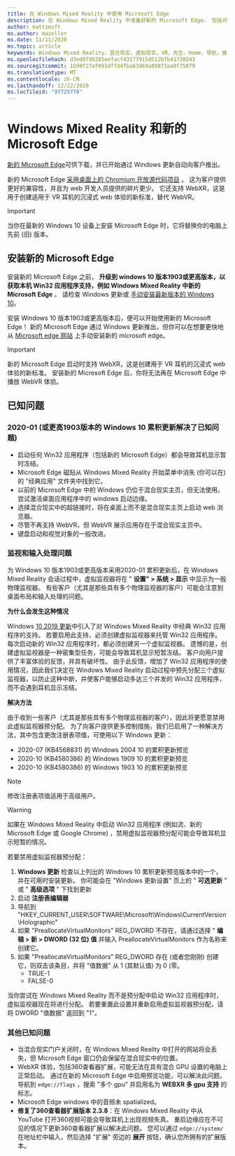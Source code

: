 ```yaml
---
title: 在 Windows Mixed Reality 中使用 Microsoft Edge
description: 在 Windows Mixed Reality 中准备好新的 Microsoft Edge。 包括对预期的更改、要查找的更新和已知问题。
author: mattzmsft
ms.author: mazeller
ms.date: 11/11/2020
ms.topic: article
keywords: Windows Mixed Reality，混合现实，虚拟现实，VR，先生，Home，导航，接收，应用，游戏，Microsoft Edge，chromium，边缘，360，360视频，360查看器
ms.openlocfilehash: d3ed8f95285eefacf43177915d512bfb41730243
ms.sourcegitcommit: 1b90f27af091dffd4fba63d69a89873aa0f75079
ms.translationtype: MT
ms.contentlocale: zh-CN
ms.lasthandoff: 12/22/2020
ms.locfileid: "97725778"
---
```

# <a name="windows-mixed-reality-and-the-new-microsoft-edge"></a>Windows Mixed Reality 和新的 Microsoft Edge

[新的 Microsoft Edge](https://www.microsoft.com/edge)可供下载，并已开始通过 Windows 更新自动向客户推出。 

新的 Microsoft Edge [采用桌面上的 Chromium 开放源代码项目](https://blogs.windows.com/windowsexperience/2018/12/06/microsoft-edge-making-the-web-better-through-more-open-source-collaboration/) 。 这为客户提供更好的兼容性，并且为 web 开发人员提供的碎片更少。 它还支持 WebXR，这是用于创建适用于 VR 耳机的沉浸式 web 体验的新标准，替代 WebVR。

>[!IMPORTANT]
>当你在最新的 Windows 10 设备上安装 Microsoft Edge 时，它将替换你的电脑上先前 (旧) 版本。

## <a name="installing-the-new-microsoft-edge"></a>安装新的 Microsoft Edge 

安装新的 Microsoft Edge 之前， **升级到 windows 10 版本1903或更高版本，以获取本机 Win32 应用程序支持，例如 Windows Mixed Reality 中新的 Microsoft Edge** 。 请检查 Windows 更新或 [手动安装最新版本的 Windows 10](https://www.microsoft.com/software-download/windows10)。

安装 Windows 10 版本1903或更高版本后，便可以开始使用新的 Microsoft Edge！ 新的 Microsoft Edge 通过 Windows 更新推出，但你可以在想要更快地从 [Microsoft edge 网站](https://www.microsoft.com/edge) 上手动安装新的 microsoft edge。

>[!IMPORTANT]
>新的 Microsoft Edge 启动时支持 WebXR，这是创建用于 VR 耳机的沉浸式 web 体验的新标准。 安装新的 Microsoft Edge 后，你将无法再在 Microsoft Edge 中播放 WebVR 体验。 

## <a name="known-issues"></a>已知问题

### <a name="known-issues-resolved-by-the-2020-01-cumulative-update-for-windows-10-version-1903-or-later"></a>2020-01 (或更高1903版本的 Windows 10 累积更新解决了已知问题) 

- 启动任何 Win32 应用程序（包括新的 Microsoft Edge）都会导致耳机显示暂时冻结。
- Microsoft Edge 磁贴从 Windows Mixed Reality 开始菜单中消失 (你可以在) 的 "经典应用" 文件夹中找到它。
- 以前的 Microsoft Edge 中的 Windows 仍位于混合现实主页，但无法使用。 尝试激活桌面应用程序中的 windows 启动边缘。
- 选择混合现实中的超链接时，将在桌面上而不是混合现实主页上启动 web 浏览器。
- 尽管不再支持 WebVR，但 WebVR 展示应用存在于混合现实主页中。
- 键盘启动和视觉对象的一般改进。

### <a name="monitor-and-input-handling-issues"></a>监视和输入处理问题

为 Windows 10 版本1903或更高版本采用2020-01 累积更新后，在 Windows Mixed Reality 会话过程中，虚拟监视器将在 " **设置" > 系统 > 显示** 中显示为一般物理监视器。 有些客户（尤其是那些具有多个物理监视器的客户）可能会注意到桌面布局和输入处理的问题。

**为什么会发生这种情况**

Windows [10 2019 更新](https://docs.microsoft.com/windows/mixed-reality/release-notes-may-2019)中引入了对 Windows Mixed Reality 中经典 Win32 应用程序的支持。 若要启用此支持，必须创建虚拟监视器来托管 Win32 应用程序。 每次启动新的 Win32 应用程序时，都必须创建另一个虚拟监视器。 遗憾的是，创建虚拟监视器是一种密集型任务，可能会导致耳机显示短暂冻结。 客户向用户提供了丰富体验的反馈，并具有破坏性。 由于此反馈，增加了 Win32 应用程序的使用情况，因此我们决定在 Windows Mixed Reality 启动过程中预先分配三个虚拟监视器，以防止这种中断，并使客户能够启动多达三个并发的 Win32 应用程序，而不会遇到耳机显示冻结。

**解决方法**

由于收到一些客户（尤其是那些具有多个物理监视器的客户），因此将更愿意禁用此虚拟监视器预分配。 为了向客户提供更多控制措施，我们已启用了一种解决方法，其中包含更改注册表项值，可使用以下 Windows 更新：

- 2020-07 (KB4568831) 的 Windows 2004 10 的累积更新预览
- 2020-10 (KB4580386) 的 Windows 1909 10 的累积更新预览
- 2020-10 (KB4580386) 的 Windows 1903 10 的累积更新预览

>[!NOTE]
>修改注册表项值适用于高级用户。

>[!WARNING]
>如果在 Windows Mixed Reality 中启动 Win32 应用程序 (例如流、新的 Microsoft Edge 或 Google Chrome) ，禁用虚拟监视器预分配可能会导致耳机显示短暂的情况。

若要禁用虚拟监视器预分配：
1. **Windows 更新** 检查以上列出的 Windows 10 累积更新预览版本中的一个，并在可用时安装更新。 你可能会在 "Windows 更新设置" 页上的 " **可选更新** " 或 " **高级选项** " 下找到更新
2. 启动 **注册表编辑器**
3. 导航到 "HKEY_CURRENT_USER\SOFTWARE\Microsoft\Windows\CurrentVersion\Holographic\"
4. 如果 "PreallocateVirtualMonitors" REG_DWORD 不存在，请通过选择 " **编辑 > 新 > DWORD (32 位) 值** 并输入 PreallocateVirtualMonitors 作为名称来创建它。
5. 如果 "PreallocateVirtualMonitors" REG_DWORD 存在 (或者您刚刚) 创建它，则双击该条目，并将 "值数据" 从 1 (其默认值) 为 0 (零。
    * TRUE-1
    * FALSE-0

当你尝试在 Windows Mixed Reality 而不是预分配中启动 Win32 应用程序时，虚拟监视器现在将进行分配。 若要重置此设置并重新启用虚拟监视器预分配，请将 DWORD "值数据" 返回到 "1"。

### <a name="other-known-issues"></a>其他已知问题

-   当混合现实门户关闭时，在 Windows Mixed Reality 中打开的网站将会丢失，但 Microsoft Edge 窗口仍会保留在混合现实中的位置。
- WebXR 体验，包括360查看器扩展，可能无法在具有混合 GPU 设置的电脑上正常启动。 通过在新的 Microsoft Edge 中启用预览功能，可以解决此问题。 导航到 `edge://flags` ，搜索 "多个 gpu" 并启用名为 **WEBXR 多 gpu 支持** 的标志。
-   Microsoft Edge windows 中的音频未 spatialized。
-   **修复了360查看器扩展版本 2.3.8**：在 Windows Mixed Reality 中从 YouTube 打开360视频可能会导致耳机上出现视频失真。 重启边缘应在不可见的情况下更新360查看器扩展以解决此问题。 您可以通过 `edge://system/` 在地址栏中输入，然后选择 "扩展" 旁边的 **展开** 按钮，确认您所拥有的扩展版本。
